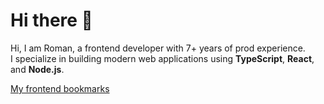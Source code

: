 # Hi there 👋

Hi, I am Roman, a frontend developer with 7+ years of prod experience.  
I specialize in building modern web applications using **TypeScript**, **React**, and **Node.js**.

[My frontend bookmarks](https://romakuzmenko.notion.site/696133ad01d340ecbc3c2f72bb74c227?v=57b871bd2e4641bdbbede63a07b982ed&pvs=4)
